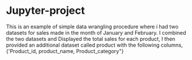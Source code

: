 # Jupyter-project
This is an example of simple data wrangling procedure where i had two datasets for sales made in  the month of January and February. I combined the two datasets and Displayed the total sales for each product, I then provided an additional dataset called product with the following columns, {'Product_id, product_name, Product_category"}
